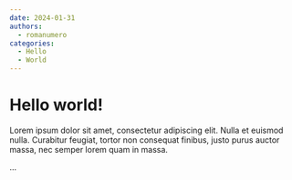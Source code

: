 ```yaml
---
date: 2024-01-31
authors:
  - romanumero
categories:
  - Hello
  - World
---
```


# Hello world!

Lorem ipsum dolor sit amet, consectetur adipiscing elit. Nulla et euismod
nulla. Curabitur feugiat, tortor non consequat finibus, justo purus auctor
massa, nec semper lorem quam in massa.

<!-- more -->
...
